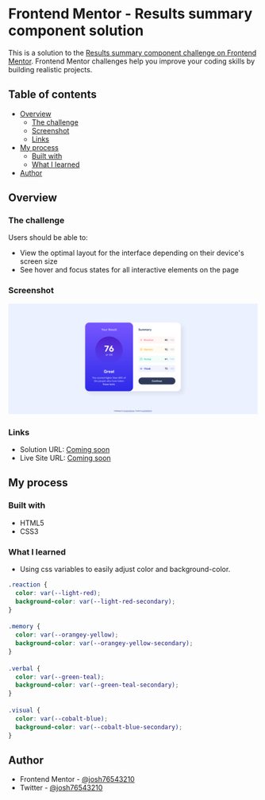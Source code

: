 # Frontend Mentor - Results summary component solution

This is a solution to the [Results summary component challenge on Frontend Mentor](https://www.frontendmentor.io/challenges/results-summary-component-CE_K6s0maV). Frontend Mentor challenges help you improve your coding skills by building realistic projects.

## Table of contents

- [Overview](#overview)
  - [The challenge](#the-challenge)
  - [Screenshot](#screenshot)
  - [Links](#links)
- [My process](#my-process)
  - [Built with](#built-with)
  - [What I learned](#what-i-learned)
- [Author](#author)

## Overview

### The challenge

Users should be able to:

- View the optimal layout for the interface depending on their device's screen size
- See hover and focus states for all interactive elements on the page

### Screenshot

![](./assets/images/screenshot.png)

### Links

- Solution URL: [Coming soon]()
- Live Site URL: [Coming soon]()

## My process

### Built with

- HTML5
- CSS3

### What I learned

- Using css variables to easily adjust color and background-color.

```css
.reaction {
  color: var(--light-red);
  background-color: var(--light-red-secondary);
}

.memory {
  color: var(--orangey-yellow);
  background-color: var(--orangey-yellow-secondary);
}

.verbal {
  color: var(--green-teal);
  background-color: var(--green-teal-secondary);
}

.visual {
  color: var(--cobalt-blue);
  background-color: var(--cobalt-blue-secondary);
}
```

## Author

- Frontend Mentor - [@josh76543210](https://www.frontendmentor.io/profile/josh76543210)
- Twitter - [@josh76543210](https://www.twitter.com/josh76543210)
